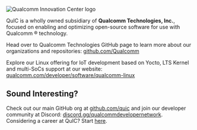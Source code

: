 ![Qualcomm Innovation Center logo](https://raw.githubusercontent.com/quic-yocto/.github/main/profile/quic_logo.png)

QuIC is a wholly owned subsidiary of **Qualcomm Technologies, Inc.**, focused on enabling and optimizing open-source software for use with Qualcomm ® technology.

Head over to Qualcomm Technologies GitHub page to learn more about our organizations and repositories: [github.com/Qualcomm](https://github.com/qualcomm)

Explore our Linux offering for IoT development based on Yocto, LTS Kernel and multi-SoCs support at our website: [qualcomm.com/developer/software/qualcomm-linux](https://www.qualcomm.com/developer/software/qualcomm-linux)

## Sound Interesting?

Check out our main GitHub org at [github.com/quic](http://github.com/quic) and join our developer community at Discord: [discord.gg/qualcommdevelopernetwork](https://discord.gg/qualcommdevelopernetwork). Considering a career at QuIC? Start [here](https://www.qualcomm.com/company/careers).

